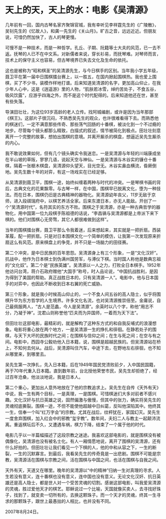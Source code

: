 # 天上的天，天上的水：电影《吴清源》

   几年前有一回，国内古琴名家齐聚锦官城，我有幸听见李祥霆先生的《广陵散》，吴钊先生的《忆故人》，和龚一先生的《关山月》。旷古之音，远远近近。但朋友说，可惜仍然加快了，古人的琴更慢。

   可慢不是一种技术，而是一种哲学。孔丘、子期、阮籍等士大夫的风范，已一去不返。抚琴的人已不在中文系。对新儒者来说，穿长衫易，而抚琴难。对琴师而言，技术上的保守主义也容易，但古琴境界已失去文化及生命的依托。

   这也是被称为“昭和棋圣”的吴清源先生，与今日棋手的区别。当年我小学五年级，聂卫平在第一届中日围棋擂台赛上，以一胜五，在国内掀起围棋热。我也爱上围棋，买了不少书，装模作样地打谱。后来知道吴清源的名字，更加高山仰止，在我少年人心中，这是《逍遥游》里的人物，“肌肤若冰雪，绰约苦处子，不食五谷，吸风饮露”，应游乎四海之外，而不是这个时代配得的。后来知道他还在世，甚至有些失落。

   导演田壮壮，为这位93岁高龄的老人立传。找阿城编剧，或许是因为当年那部《棋王》。这部片子很沉闷，不熟悉吴先生的观众，也许很难看得下去。而熟悉他的棋迷们，一定不满意那些传奇、那些荡气回肠的十番棋，被淡化到一个不过瘾的地步。尽管每个镜头都那么精致，白描式的叙述，情节被简化到极点。田壮壮刻意离开一个完整的故事，想拍出围棋的意境。并离开厮杀的棋盘，想逼近吴先生厮杀的内心。

   我不敢说效果如何，但有几个镜头确实令我迷恋。一是吴清源与年轻的川端康成坐在半山坡的草阪，寥寥几语，说起天空与神仙。一是吴清源与木谷实的镰仓十番棋，隔着一张榧木棋盘，吴清源仰头望天，目光空无。木谷实鼻血横流，昏厥倒地。吴先生数十年的对弈，有这一场戏实在已经足够。

   从吴清源到聂卫平，围棋一途，始终纠缠着两种与时代的冲突。一是琴棋书画的背后，古典文化的花果飘零。与古琴一样，在中国，围棋早已脱离文化，堕为一种技法。而在日本，围棋仍旧是古典精神的器物化。吴清源幼年丧父，11岁无敌于京师，进入段祺瑞府中，以棋艺养活全家。后来东渡日本，亦无人能敌。开创了一个“吴清源时代”，名符其实的东方不败。围棋之于吴清源，亦是一种古典哲学的器物化，用中国第一位九段棋手陈祖德的话说，“李昌镐与吴清源都是上帝派下来下棋的。他们对围棋心无旁骛，其它人都很难做到这样”。

   当年的围棋擂台赛，聂卫平那么令我着迷，后来想起来，其实就是一把折扇。西装革履，配一把折扇。只是对日本围棋文化一个简单的模仿，让我第一次发现原来折扇这么有风范。原来棋盘上的争竞，并不只是一场脑力的田径赛。

   第二个冲突，是中日民族的百年恩怨。吴清源身上有三个形象，一是“文化汉奸”。抗战中，他作为日本棋士到伪满州国劳军，与溥仪下棋。当时国人称他是数典忘祖的“文化奴”。第二个是“民族英雄”。吴清源以一人之力，打败全日本棋手。1952年他访问台湾，蒋介石政府赠他“大国手”称号，时人品论说，“中国抗战胜利，是因为得到了美国的帮助。真正战胜日本的，只有吴清源一人”。电影中，他与日本国手的对弈中，也因此不断收到日本右翼的死亡威胁。

   第三个形象，就是我小时候高山仰止的，一个不食人间五谷的高人隐士，似乎将围棋升华为东方哲学的人生境界。许多文化名流，也对吴清源推崇倍至。金庸说，自己最佩服两人，“古人是范蠡，今人是吴清源”。余英时以八个字，称他“用志不分，乃凝于神”。沈君山则称誉他“匹夫而为异国师，一着而为天下法”。

   但田壮壮这部电影，最精彩的，就是解构了这种东方式的和自我反哺式的浪漫想象。电影将重心放在两个地方，一是吴清源一生的挣扎和徘徊。在静若处子的围棋，与天下大坏的民族时代之间；在围棋与信仰之间；在生与死之间；在空与有之间。电影中，西园寺公毅劝他入日本籍，说，围棋是超越民族的。但吴清源站在桥上，不知何去何从。战后，吴清源叫住汽车，中途下去，在野地左右徘徊，也不知从哪里来，到哪里去。

   吴先生第一次挣扎，先入日本籍，后在1949年国民党溃败前夕，入中国民国籍，再于70年代重入日本籍。直到数年前，台北授他荣誉市民，吴先生却拒绝了，经过百年沧桑，他淡淡地说，我是日本人。

   第二个重心，更加出人意外地放在了他的宗教追求上。吴先生在自传《天外有天》中说，我一生有两个目标，一是真理，一是围棋。可惜棋迷们大多对前者不感兴趣。文化汉奸与抗日英雄之说，固然偏激与傲慢，但其中的张力，确实将吴先生的灵魂彻底撕裂。围棋一途，不但不能使他超越中日纠葛，反叫他深陷其中。他终其一生，信奉一个叫“红万字会”的宗教。尤其在战后，纹枰犹在，家国幻灭。吴先生一度舍弃围棋，加入红会中的邪教“玺宇教”。数年间，夫妇二人与教主一起颠沛流离。重返棋坛后不久，又遭遇车祸，棋力下降，结束了一个属于他的时代。

   电影几乎以一半篇幅描述了这段宗教之迷途。我喜欢这部电影的，就是围棋没有被偶像化，吴清源也没有被名士化。有人一厢情愿地说，离开了围棋的吴清源，还有什么好拍的。但田壮壮让我们看见一个下棋的人，他的中和从容之下，一生的断裂，一生的沉默寡言。到最后，我看吴先生的传奇竟是一出悲剧。围棋不可能是宗教，吴清源活在围棋与宗教之间，活在围棋与中国之间，也活在围棋与自我之间。

   天外有天，天道又在哪里。晚年的吴清源以“中的精神”归纳一生对真理的寻求。人生若没有意义，连十番棋也没有意义，连中国也没有意义。无论文化汉奸、抗日英雄还是高人隐士，都是世人对一个受苦灵魂的切割。感谢这部电影，叫我爱吴清源的灵魂，胜过爱他天才的棋艺。耶稣说过一个比喻，天国就像买卖人，去寻找好珠子，找到了，就变卖一切所有的，去换这颗珠子。而一个天才的灵魂，终其一生寻求的那颗珠子，跟世上最愚拙的人相比，也并没有不同。

   2007年8月24日。
